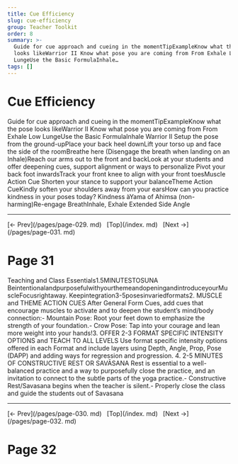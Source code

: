 ```yaml
---
title: Cue Efficiency
slug: cue-efficiency
group: Teacher Toolkit
order: 8
summary: >-
  Guide for cue approach and cueing in the momentTipExampleKnow what the pose
  looks likeWarrior II Know what pose you are coming from From Exhale Low
  LungeUse the Basic FormulaInhale…
tags: []
---
```

# Cue Efficiency

Guide for cue approach and cueing in the momentTipExampleKnow what the pose looks likeWarrior II Know what pose you are coming from From Exhale Low LungeUse the Basic FormulaInhale Warrior II Setup the pose from the ground-upPlace your back heel downLift your torso up and face the side of the roomBreathe here (Disengage the breath when landing on an Inhale)Reach our arms out to the front and backLook at your students and offer deepening cues, support alignment or ways to personalize Pivot your back foot inwardsTrack your front knee to align with your front toesMuscle Action Cue Shorten your stance to support your balanceTheme Action CueKindly soften your shoulders away from your earsHow can you practice kindness in your poses today? Kindness àYama of Ahimsa (non-harming)Re-engage BreathInhale, Exhale Extended Side Angle
- --
[← Prev](/pages/page-029. md) &nbsp; [Top](/index. md) &nbsp; [Next →](/pages/page-031. md)

# Page 31

Teaching and Class Essentials1.5MINUTESTOSUNA BeintentionalandpurposefulwithyourthemeandopeningandintroduceyourMuscleFocusrightaway. Keepintegration3-5posesinvariedformats2. MUSCLE and THEME ACTION CUES After General Form Cues, add cues that encourage muscles to activate and to deepen the student’s mind/body connection:- Mountain Pose: Root your feet down to emphasize the strength of your foundation.- Crow Pose: Tap into your courage and lean more weight into your hands!3. OFFER 2-3 FORMAT SPECIFIC INTENSITY OPTIONS and TEACH TO ALL LEVELS Use format specific intensity options offered in each Format and include layers using Depth, Angle, Prop, Pose (DAPP) and adding ways for regression and progression. 4. 2-5 MINUTES OF CONSTRUCTIVE REST OR SAVĀSANA Rest is essential to a well-balanced practice and a way to purposefully close the practice, and an invitation to connect to the subtle parts of the yoga practice.- Constructive Rest/Savasana begins when the teacher is silent.- Properly close the class and guide the students out of Savasana
- --
[← Prev](/pages/page-030. md) &nbsp; [Top](/index. md) &nbsp; [Next →](/pages/page-032. md)

# Page 32
